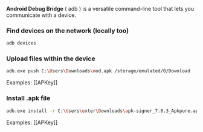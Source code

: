 **Android Debug Bridge** ( adb ) is a versatile command-line tool that lets you communicate with a device.
### Find devices on the network (locally too)
```bash
adb devices
```
### Upload files within the device
```bash
adb.exe push C:\Users\Downloads\mod.apk /storage/emulated/0/Download 
```
Examples:
[[APKey]]
### Install .apk file
```bash
adb.exe install -r C:\Users\exter\Downloads\apk-signer_7.0.3_Apkpure.apk
```
Examples:
[[APKey]]